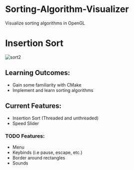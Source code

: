 # Sorting-Algorithm-Visualizer
Visualize sorting algorithms in OpenGL

# Insertion Sort
![sort2](https://user-images.githubusercontent.com/69094266/163530054-aaa53f0d-06a4-4528-a26b-8edf7c094732.gif)


## Learning Outcomes:
- Gain some familiarity with CMake
- Implement and learn sorting algorithms

## Current Features:
- Insertion Sort (Threaded and unthreaded)
- Speed Slider

### TODO Features: 
- Menu
- Keybinds (i.e pause, escape, etc.)
- Border around rectangles
- Sounds
